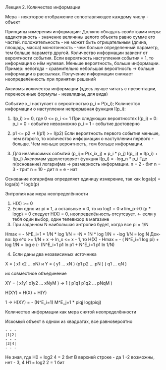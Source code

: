 Лекция 2. Количество информации

Мера - некоторое отображение сопоставляющее каждому числу - объект

Принципы измерения информации:
	Должно обладать свойствами меры:
		аддиктивность - значение величины целого объекта равно сумме его частей.
		положительность - не может быть отрицательным (длина, площадь, масса)
		монотонность - чем больше определенный параметр, тем больше параметр другой.
	Количество информации зависит от вероятности события.
		Если вероятность наступления события = 1, то информация о нём нулевая.
		Меньше вероятность, больше информации. Пример: непогода - сравнительно небольшая вероятность -> больше информации в рассылках.
		Получение информации снижает неопределённость при принятии решений

Аксиомы количества информации (здесь лучше читать с презентации, перенесенные формулы - невалидны, для вида)


Событие x_i наступает с вероятностью p_i = P(x_i);
Количество информации о наступлении непрерывная функция I(p_i):

1. I(p_i) >= 0, где 0 <= p_i <= 1
	При следующих вероятностях I(p_i) = 0:
	p_i = 0 - событие невозможно
	p_i = 1 - событие достоверно

2. p1 <= p2 -> I(p1) >= I(p2)
	Если вероятность первого события меньше, чем второго, то количество информации о наступлении первого - больше. Чем меньше вероятность, тем больше информации.
3. Для независимых событий (p_ij = P(x_ix_j) = p_i * p_j)
	I(p_ij) = I(p_i) + I(p_j)
Аксиомам удволетворяет функция I(p_i) = -log_n * p_i
	Где n(основание) логарифма -> размерность информации.
		n = 2 - бит
		n = 3 - трит
		n = 10 - дит
		n = e - нат


Основание логарифма определяет единицу измерение, так как
loga(p) = loga(b) * logb(p)

Энтропия как мера неопределённости

1. H(X) >= 0
2. Если одно из pi = 1, а остальные = 0, то из log1 = 0 и lim_p->0 (p * logp) = 0
следует H(X) = 0, неопределённость отсутсвует. <- если у тебя один выбор, один телевизор в магазине
3. При заданном N наибольшая энтропия будет, когда все pi = 1/N

Hmax = - N^E_i=1 * 1/N * log 1/N = -N * 1N * log 1/N = -log 1/N = log N
Док-во: bp e^x >= 1/N + x -> ln_x <= x - 1, то
H(X) - Hmax = - ( N^E_i=1 log pi) + log 1/N = log e (- (N^E_i=1 p1 ln p1 + N^E_i=1 p1 ln 1/N)

4. Если даны два независимых источника

X = ( x1 x2 ... xN)   и    Y = ( y1 ... xN )
	(p1 p2 ... pN )            ( q1 ... qN )

их совместное объединение

XY = ( x1y1 x1y2 ... xNyM )  -> 1
	 ( p1q1 p1q2 ... pNqM )

H(XY) = H(X) + H(Y)

1 -> H(XY) = - (N^E_i=1) M^E_j=1 * piqj log(piqj)

Количество информации как мера снятой неопределённости

Искомый объект в одном из квадратах, все равновероятно
```
- - -
|1|2|
- - -
|3|4|
- - -
```
Не зная, где H0 = log2 4 = 2 бит
В верхней строке - да
1 -2 возможны, нет - 3, 4
H1 = log2 2 = 1 бит
